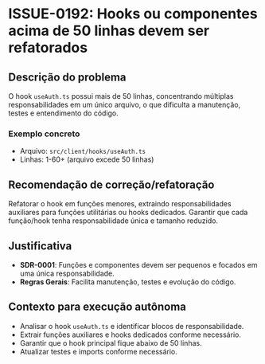 # ISSUE-0192: Hooks ou componentes acima de 50 linhas devem ser refatorados

## Descrição do problema
O hook `useAuth.ts` possui mais de 50 linhas, concentrando múltiplas responsabilidades em um único arquivo, o que dificulta a manutenção, testes e entendimento do código.

### Exemplo concreto
- Arquivo: `src/client/hooks/useAuth.ts`
- Linhas: 1-60+ (arquivo excede 50 linhas)

## Recomendação de correção/refatoração
Refatorar o hook em funções menores, extraindo responsabilidades auxiliares para funções utilitárias ou hooks dedicados. Garantir que cada função/hook tenha responsabilidade única e tamanho reduzido.

## Justificativa
- **SDR-0001**: Funções e componentes devem ser pequenos e focados em uma única responsabilidade.
- **Regras Gerais**: Facilita manutenção, testes e evolução do código.

## Contexto para execução autônoma
- Analisar o hook `useAuth.ts` e identificar blocos de responsabilidade.
- Extrair funções auxiliares e hooks dedicados conforme necessário.
- Garantir que o hook principal fique abaixo de 50 linhas.
- Atualizar testes e imports conforme necessário.